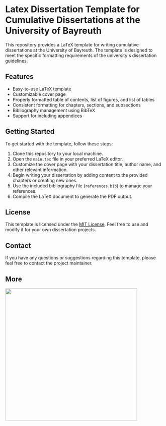 # Latex Dissertation Template for Cumulative Dissertations at the University of Bayreuth

This repository provides a LaTeX template for writing cumulative dissertations at the University of Bayreuth. The template is designed to meet the specific formatting requirements of the university's dissertation guidelines.

## Features

- Easy-to-use LaTeX template
- Customizable cover page
- Properly formatted table of contents, list of figures, and list of tables
- Consistent formatting for chapters, sections, and subsections
- Bibliography management using BibTeX
- Support for including appendices

## Getting Started

To get started with the template, follow these steps:

1. Clone this repository to your local machine.
2. Open the `main.tex` file in your preferred LaTeX editor.
3. Customize the cover page with your dissertation title, author name, and other relevant information.
4. Begin writing your dissertation by adding content to the provided chapters or creating new ones.
5. Use the included bibliography file (`references.bib`) to manage your references.
6. Compile the LaTeX document to generate the PDF output.

## License

This template is licensed under the [MIT License](LICENSE). Feel free to use and modify it for your own dissertation projects.

## Contact

If you have any questions or suggestions regarding this template, please feel free to contact the project maintainer.

## More

[<img src="https://dtdi.de/ads/ubt-diss-template.png" width="419px" />](https://dtdi.de/i.php?repo=ubt-diss-template)
